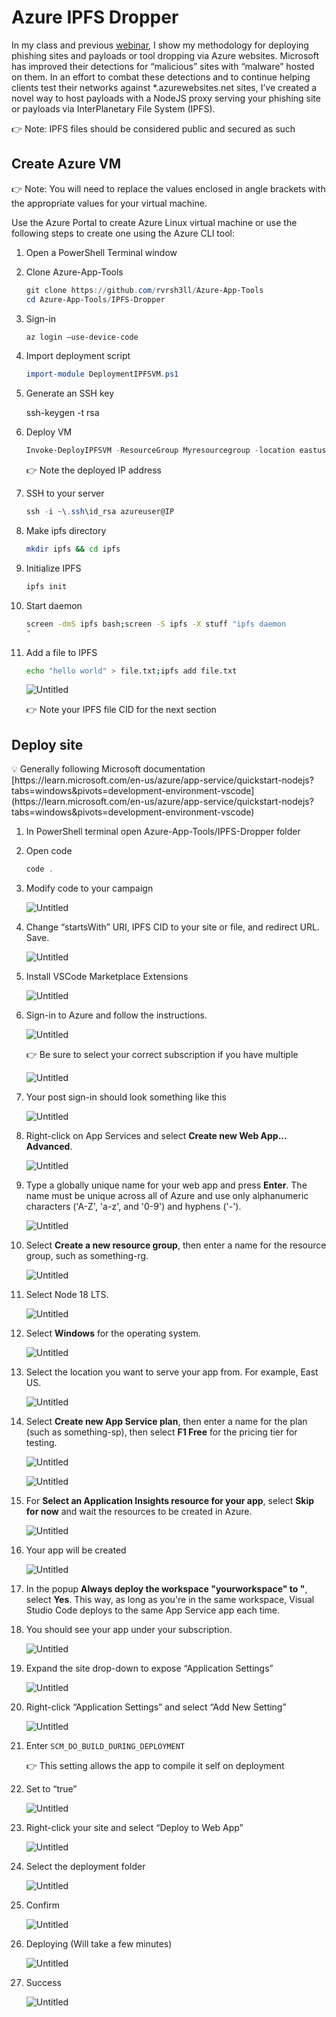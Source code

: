 # Azure IPFS Dropper

In my class and previous [webinar](https://enterpriseattack.futuresec.io/initial-access/enterprise-attack-payload-delivery-webcast), I show my methodology for deploying phishing sites and payloads or tool dropping via Azure websites. Microsoft has improved their detections for “malicious” sites with “malware” hosted on them. In an effort to combat these detections and to continue helping clients test their networks against *.azurewebsites.net sites, I’ve created a novel way to host payloads with a NodeJS proxy serving your phishing site or payloads via InterPlanetary File System (IPFS).

👉 Note: IPFS files should be considered public and secured as such

## Create Azure VM

<aside>
👉 Note: You will need to replace the values enclosed in angle brackets with the appropriate values for your virtual machine.

</aside>

Use the Azure Portal to create Azure Linux virtual machine or use the following steps to create one  using the Azure CLI tool:

1. Open a PowerShell Terminal window
2. Clone Azure-App-Tools
    
    ```powershell
    git clone https://github.com/rvrsh3ll/Azure-App-Tools
    cd Azure-App-Tools/IPFS-Dropper
    ```
    
3. Sign-in
    
    ```powershell
    az login —use-device-code
    ```
    
4. Import deployment script
    
    ```powershell
    import-module DeploymentIPFSVM.ps1
    ```
    
5. Generate an SSH key
    
    ssh-keygen -t rsa
    
6. Deploy VM
    
    ```powershell
    Invoke-DeployIPFSVM -ResourceGroup Myresourcegroup -location eastus -vmName ipfsserver -vmPublicDNSName myipfsvm -pubKey C:\Users\User\.ssh\id_rsa.pub
    ```
    
    <aside>
    👉 Note the deployed IP address
    
    </aside>
    
7. SSH to your server
    
    ```powershell
    ssh -i ~\.ssh\id_rsa azureuser@IP
    ```
    
8. Make ipfs directory
    
    ```bash
    mkdir ipfs && cd ipfs
    ```
    
9. Initialize IPFS
    
    ```bash
    ipfs init
    ```
    
10. Start daemon
    
    ```bash
    screen -dmS ipfs bash;screen -S ipfs -X stuff "ipfs daemon
    "
    ```
    
11. Add a file to IPFS
    
    ```bash
    echo "hello world" > file.txt;ipfs add file.txt
    ```
    
    ![Untitled](./azure_ipfs_dropper/Untitled.png)
    
    <aside>
    👉 Note your IPFS file CID for the next section
    
    </aside>
    

## Deploy site

<aside>
💡 Generally following Microsoft documentation [https://learn.microsoft.com/en-us/azure/app-service/quickstart-nodejs?tabs=windows&pivots=development-environment-vscode](https://learn.microsoft.com/en-us/azure/app-service/quickstart-nodejs?tabs=windows&pivots=development-environment-vscode)

</aside>

1. In PowerShell terminal open Azure-App-Tools/IPFS-Dropper folder
2. Open code
    
    ```powershell
    code .
    ```
    
3. Modify code to your campaign
    
    ![Untitled](./azure_ipfs_dropper/Untitled%201.png)
    
4. Change “startsWith” URI, IPFS CID to your site or file, and redirect URL. Save.
    
    ![Untitled](./azure_ipfs_dropper/Untitled%202.png)
    
5. Install VSCode Marketplace Extensions
    
    ![Untitled](./azure_ipfs_dropper/Untitled%203.png)
    
6. Sign-in to Azure and follow the instructions.
    
    ![Untitled](./azure_ipfs_dropper/Untitled%204.png)
    
    <aside>
    👉 Be sure to select your correct subscription if you have multiple
    
    </aside>
    
    ![Untitled](./azure_ipfs_dropper/Untitled%205.png)
    
7. Your post sign-in should look something like this
    
    ![Untitled](./azure_ipfs_dropper/Untitled%206.png)
    
8. Right-click on App Services and select **Create new Web App... Advanced**.
    
    ![Untitled](./azure_ipfs_dropper/Untitled%207.png)
    
9. Type a globally unique name for your web app and press **Enter**. The name must be unique across all of Azure and use only alphanumeric characters ('A-Z', 'a-z', and '0-9') and hyphens ('-').
    
    ![Untitled](./azure_ipfs_dropper/Untitled%208.png)
    
10. Select **Create a new resource group**, then enter a name for the resource group, such as something-rg.
    
    ![Untitled](./azure_ipfs_dropper/Untitled%209.png)
    
11. Select Node 18 LTS.
    
    ![Untitled](./azure_ipfs_dropper/Untitled%2010.png)
    
12. Select **Windows** for the operating system.
    
    ![Untitled](./azure_ipfs_dropper/Untitled%2011.png)
    
13. Select the location you want to serve your app from. For example, East US.
    
    ![Untitled](./azure_ipfs_dropper/Untitled%2012.png)
    
14. Select **Create new App Service plan**, then enter a name for the plan (such as something-sp), then select **F1 Free** for the pricing tier for testing.
    
    ![Untitled](./azure_ipfs_dropper/Untitled%2013.png)
    
    ![Untitled](./azure_ipfs_dropper/Untitled%2014.png)
    
15. For **Select an Application Insights resource for your app**, select **Skip for now** and wait the resources to be created in Azure.
    
    ![Untitled](./azure_ipfs_dropper/Untitled%2015.png)
    
16. Your app will be created
    
    ![Untitled](./azure_ipfs_dropper/Untitled%2016.png)
    
17. In the popup **Always deploy the workspace "yourworkspace" to <app-name>"**, select **Yes**. This way, as long as you're in the same workspace, Visual Studio Code deploys to the same App Service app each time.
18. You should see your app under your subscription.
    
    ![Untitled](./azure_ipfs_dropper/Untitled%2017.png)
    
19. Expand the site drop-down to expose “Application Settings”
    
    ![Untitled](./azure_ipfs_dropper/Untitled%2018.png)
    
20. Right-click “Application Settings” and select “Add New Setting”
    
    ![Untitled](./azure_ipfs_dropper/Untitled%2019.png)
    
21. Enter `SCM_DO_BUILD_DURING_DEPLOYMENT`
    
    <aside>
    👉 This setting allows the app to compile it self on deployment
    
    </aside>
    
22. Set to “true”
    
    ![Untitled](./azure_ipfs_dropper/Untitled%2020.png)
    
23. Right-click your site and select “Deploy to Web App”
    
    ![Untitled](./azure_ipfs_dropper/Untitled%2021.png)
    
24. Select the deployment folder
    
    ![Untitled](./azure_ipfs_dropper/Untitled%2022.png)
    
25. Confirm
    
    ![Untitled](./azure_ipfs_dropper/Untitled%2023.png)
    
26. Deploying (Will take a few minutes)
    
    ![Untitled](./azure_ipfs_dropper/Untitled%2024.png)
    
27. Success
    
    ![Untitled](./azure_ipfs_dropper/Untitled%2025.png)